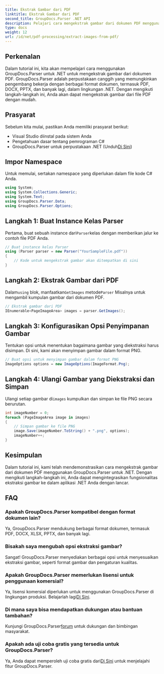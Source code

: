 ```yaml
---
title: Ekstrak Gambar dari PDF
linktitle: Ekstrak Gambar dari PDF
second_title: GroupDocs.Parser .NET API
description: Pelajari cara mengekstrak gambar dari dokumen PDF menggunakan GroupDocs.Parser untuk .NET. Panduan langkah demi langkah dengan contoh kode.
type: docs
weight: 12
url: /id/net/pdf-processing/extract-images-from-pdf/
---
```

## Perkenalan
Dalam tutorial ini, kita akan mempelajari cara menggunakan GroupDocs.Parser untuk .NET untuk mengekstrak gambar dari dokumen PDF. GroupDocs.Parser adalah perpustakaan canggih yang memungkinkan pengembang bekerja dengan berbagai format dokumen, termasuk PDF, DOCX, PPTX, dan banyak lagi, dalam lingkungan .NET. Dengan mengikuti langkah-langkah ini, Anda akan dapat mengekstrak gambar dari file PDF dengan mudah.
## Prasyarat
Sebelum kita mulai, pastikan Anda memiliki prasyarat berikut:
- Visual Studio diinstal pada sistem Anda
- Pengetahuan dasar tentang pemrograman C#
-  GroupDocs.Parser untuk perpustakaan .NET (Unduh[Di Sini](https://releases.groupdocs.com/parser/net/))

## Impor Namespace
Untuk memulai, sertakan namespace yang diperlukan dalam file kode C# Anda.
```csharp
using System;
using System.Collections.Generic;
using System.Text;
using GroupDocs.Parser.Data;
using GroupDocs.Parser.Options;
```
## Langkah 1: Buat Instance Kelas Parser
 Pertama, buat sebuah instance dari`Parser`kelas dengan memberikan jalur ke contoh file PDF Anda.
```csharp
// Buat instance kelas Parser
using (Parser parser = new Parser("YourSampleFile.pdf"))
{
    // Kode untuk mengekstrak gambar akan ditempatkan di sini
}
```
## Langkah 2: Ekstrak Gambar dari PDF
 Dalam`using` blok, manfaatkan`GetImages` metode`Parser` Misalnya untuk mengambil kumpulan gambar dari dokumen PDF.
```csharp
// Ekstrak gambar dari PDF
IEnumerable<PageImageArea> images = parser.GetImages();
```
## Langkah 3: Konfigurasikan Opsi Penyimpanan Gambar
Tentukan opsi untuk menentukan bagaimana gambar yang diekstraksi harus disimpan. Di sini, kami akan menyimpan gambar dalam format PNG.
```csharp
// Buat opsi untuk menyimpan gambar dalam format PNG
ImageOptions options = new ImageOptions(ImageFormat.Png);
```
## Langkah 4: Ulangi Gambar yang Diekstraksi dan Simpan
 Ulangi setiap gambar di`images` kumpulkan dan simpan ke file PNG secara berurutan.
```csharp
int imageNumber = 0;
foreach (PageImageArea image in images)
{
    // Simpan gambar ke file PNG
    image.Save(imageNumber.ToString() + ".png", options);
    imageNumber++;
}
```

## Kesimpulan
Dalam tutorial ini, kami telah mendemonstrasikan cara mengekstrak gambar dari dokumen PDF menggunakan GroupDocs.Parser untuk .NET. Dengan mengikuti langkah-langkah ini, Anda dapat mengintegrasikan fungsionalitas ekstraksi gambar ke dalam aplikasi .NET Anda dengan lancar.

## FAQ
### Apakah GroupDocs.Parser kompatibel dengan format dokumen lain?
Ya, GroupDocs.Parser mendukung berbagai format dokumen, termasuk PDF, DOCX, XLSX, PPTX, dan banyak lagi.
### Bisakah saya mengubah opsi ekstraksi gambar?
Sangat! GroupDocs.Parser menyediakan berbagai opsi untuk menyesuaikan ekstraksi gambar, seperti format gambar dan pengaturan kualitas.
### Apakah GroupDocs.Parser memerlukan lisensi untuk penggunaan komersial?
 Ya, lisensi komersial diperlukan untuk menggunakan GroupDocs.Parser di lingkungan produksi. Belajarlah lagi[Di Sini](https://purchase.groupdocs.com/buy).
### Di mana saya bisa mendapatkan dukungan atau bantuan tambahan?
 Kunjungi GroupDocs.Parser[forum](https://forum.groupdocs.com/c/parser/17) untuk dukungan dan bimbingan masyarakat.
### Apakah ada uji coba gratis yang tersedia untuk GroupDocs.Parser?
 Ya, Anda dapat memperoleh uji coba gratis dari[Di Sini](https://releases.groupdocs.com/) untuk menjelajahi fitur GroupDocs.Parser.